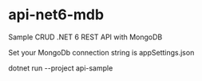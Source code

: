 # api-net6-mdb
Sample CRUD .NET 6 REST API with MongoDB

Set your MongoDb connection string is appSettings.json

dotnet run --project api-sample
